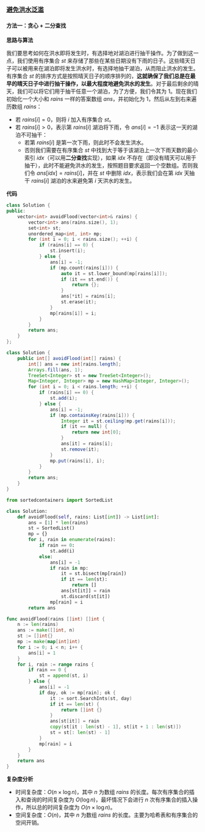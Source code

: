 ### [避免洪水泛滥](https://leetcode.cn/problems/avoid-flood-in-the-city/solutions/2472026/bi-mian-hong-shui-fan-lan-by-leetcode-so-n5c9/)

#### 方法一：贪心 + 二分查找

**思路与算法**

我们要思考如何在洪水即将发生时，有选择地对湖泊进行抽干操作。为了做到这一点，我们使用有序集合 $st$ 来存储了那些在某些日期没有下雨的日子。这些晴天日子可以被用来在湖泊即将发生洪水时，有选择地抽干湖泊，从而阻止洪水的发生。有序集合 $st$ 的排序方式是按照晴天日子的顺序排列的，**这就确保了我们总是在最早的晴天日子中进行抽干操作，以最大程度地避免洪水的发生**。对于最后剩余的晴天，我们可以将它们用于抽干任意一个湖泊，为了方便，我们令其为 $1$。现在我们初始化一个大小和 $rains$ 一样的答案数组 $ans$，并初始化为 $1$，然后从左到右来遍历数组 $rains$：

-   若 $rains[i] = 0$，则将 $i$ 加入有序集合 $st$。
-   若 $rains[i] > 0$，表示第 $rains[i]$ 湖泊将下雨，令 $ans[i] = -1$ 表示这一天的湖泊不可抽干：
    -   若第 $rains[i]$ 是第一次下雨，则此时不会发生洪水。
    -   否则我们需要在有序集合 $st$ 中找到大于等于该湖泊上一次下雨天数的最小索引 $idx$（可以用**二分查找**实现），如果 $idx$ 不存在（即没有晴天可以用于抽干），此时不能避免洪水的发生，按照题目要求返回一个空数组。否则我们令 $ans[idx] = rains[i]$，并在 $st$ 中删除 $idx$，表示我们会在第 $idx$ 天抽干 $rains[i]$ 湖泊的水来避免第 $i$ 天洪水的发生。

**代码**

```cpp
class Solution {
public:
    vector<int> avoidFlood(vector<int>& rains) {
        vector<int> ans(rains.size(), 1);
        set<int> st;
        unordered_map<int, int> mp;
        for (int i = 0; i < rains.size(); ++i) {
            if (rains[i] == 0) {
                st.insert(i);
            } else {
                ans[i] = -1;
                if (mp.count(rains[i])) {
                    auto it = st.lower_bound(mp[rains[i]]);
                    if (it == st.end()) {
                        return {};
                    }
                    ans[*it] = rains[i];
                    st.erase(it);
                }
                mp[rains[i]] = i;
            }
        }
        return ans;
    }
};
```

```java
class Solution {
    public int[] avoidFlood(int[] rains) {
        int[] ans = new int[rains.length];
        Arrays.fill(ans, 1);
        TreeSet<Integer> st = new TreeSet<Integer>();
        Map<Integer, Integer> mp = new HashMap<Integer, Integer>();
        for (int i = 0; i < rains.length; ++i) {
            if (rains[i] == 0) {
                st.add(i);
            } else {
                ans[i] = -1;
                if (mp.containsKey(rains[i])) {
                    Integer it = st.ceiling(mp.get(rains[i]));
                    if (it == null) {
                        return new int[0];
                    }
                    ans[it] = rains[i];
                    st.remove(it);
                }
                mp.put(rains[i], i);
            }
        }
        return ans;
    }
}
```

```python
from sortedcontainers import SortedList

class Solution:
    def avoidFlood(self, rains: List[int]) -> List[int]:
        ans = [1] * len(rains)
        st = SortedList()
        mp = {}
        for i, rain in enumerate(rains):
            if rain == 0:
                st.add(i)
            else:
                ans[i] = -1
                if rain in mp:
                    it = st.bisect(mp[rain])
                    if it == len(st):
                        return []
                    ans[st[it]] = rain
                    st.discard(st[it])
                mp[rain] = i
        return ans
```

```go
func avoidFlood(rains []int) []int {
    n := len(rains)
    ans := make([]int, n)
    st := []int{} 
    mp := make(map[int]int)
    for i := 0; i < n; i++ {
        ans[i] = 1
    }
    for i, rain := range rains {
        if rain == 0 {
            st = append(st, i)
        } else {
            ans[i] = -1
            if day, ok := mp[rain]; ok {
                it := sort.SearchInts(st, day)
                if it == len(st) {
                    return []int {}
                }
                ans[st[it]] = rain
                copy(st[it : len(st) - 1], st[it + 1 : len(st)])
                st = st[: len(st) - 1]
            }
            mp[rain] = i
        }
    }
    return ans
}
```

**复杂度分析**

-   时间复杂度：$O(n \times \log n)$，其中 $n$ 为数组 $rains$ 的长度。每次有序集合的插入和查询的时间复杂度为 $O(\log n)$，最坏情况下会进行 $n$ 次有序集合的插入操作，所以总的时间复杂度为 $O(n \times \log n)$。
-   空间复杂度：$O(n)$，其中 $n$ 为数组 $rains$ 的长度。主要为哈希表和有序集合的空间开销。
